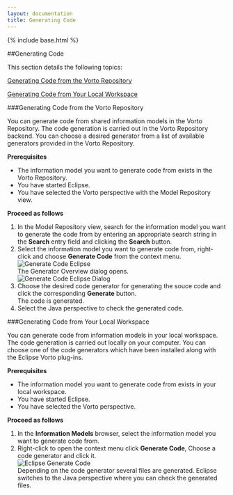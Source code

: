 ```yaml
---
layout: documentation
title: Generating Code
---
```

{% include base.html %}

##Generating Code

This section details the following topics:

[Generating Code from the Vorto Repository](#generating-code-from-the-vorto-repository)

[Generating Code from Your Local Workspace](#generating-code-from-your-local-workspace)

###Generating Code from the Vorto Repository

You can generate code from shared information models in the Vorto Repository. The code generation is carried out in the Vorto Repository backend. You can choose a desired generator from a list of available generators provided in the Vorto Repository.

**Prerequisites**  

* The information model you want to generate code from exists in the Vorto Repository.
* You have started Eclipse.
* You have selected the Vorto perspective with the Model Repository view.

**Proceed as follows**

1. In the Model Repository view, search for the information model you want to generate the code from by entering an appropriate search string in the **Search** entry field and clicking the **Search** button.
2. Select the information model you want to generate code from, right-click and choose **Generate Code** from the context menu.  
   ![Generate Code Eclipse]({{base}}/img/documentation/vorto_repository_generate_code_eclipse.png)  
   The Generator Overview dialog opens.  
   ![Generate Code Eclipse Dialog]({{base}}/img/documentation/vorto_repository_generate_code_eclipse_dialog.png)  
3. Choose the desired code generator for generating the souce code and click the corresponding **Generate** button.  
   The code is generated.
4. Select the Java perspective to check the generated code.

###Generating Code from Your Local Workspace

You can generate code from information models in your local workspace. The code generation is carried out locally on your computer. You can choose one of the code generators which have been installed along with the Eclipse Vorto plug-ins.

**Prerequisites**  

* The information model you want to generate code from exists in your local workspace.
* You have started Eclipse.
* You have selected the Vorto perspective.

**Proceed as follows**

1. In the **Information Models** browser, select the information model you want to generate code from.
2. Right-click to open the context menu click **Generate Code**, Choose a code generator and click it.  
   ![Eclipse Generate Code]({{base}}/img/documentation/vorto_eclipse_generate_code.png)  
   Depending on the code generator several files are generated. Eclipse switches to the Java perspective where you can check the generated files.